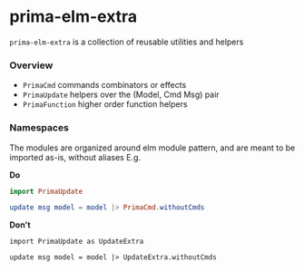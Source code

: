 # prima-elm-extra

`prima-elm-extra` is a collection of reusable utilities and helpers

### Overview
* `PrimaCmd` commands combinators or effects
* `PrimaUpdate` helpers over the (Model, Cmd Msg) pair
* `PrimaFunction` higher order function helpers

### Namespaces

The modules are organized around elm module pattern, and are meant to be imported as-is, without aliases
E.g.

**Do**

```elm
import PrimaUpdate

update msg model = model |> PrimaCmd.withoutCmds 
```

**Don't**

```
import PrimaUpdate as UpdateExtra

update msg model = model |> UpdateExtra.withoutCmds 
```
